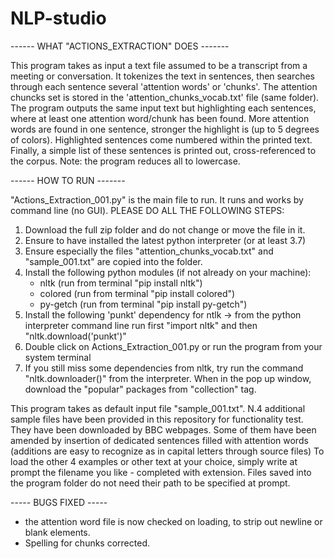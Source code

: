 # NLP-studio


------ WHAT "ACTIONS_EXTRACTION" DOES -------

This program takes as input a text file assumed to be a transcript from a meeting or conversation.
It tokenizes the text in sentences, then searches through each sentence several 'attention words' or 'chunks'.
The attention chuncks set is stored in the 'attention_chunks_vocab.txt' file (same folder).
The program outputs the same input text but highlighting each sentences, where at least one attention word/chunk has been found.
More attention words are found in one sentence, stronger the highlight is (up to 5 degrees of colors).
Highlighted sentences come numbered within the printed text.   
Finally, a simple list of these sentences is printed out, cross-referenced to the corpus. 
Note: the program reduces all to lowercase.


------ HOW TO RUN -------

"Actions_Extraction_001.py" is the main file to run.
It runs and works by command line (no GUI).
PLEASE DO ALL THE FOLLOWING STEPS:
1. Download the full zip folder and do not change or move the file in it. 
2. Ensure to have installed the latest python interpreter (or at least 3.7)
3. Ensure especially the files "attention_chunks_vocab.txt" and "sample_001.txt" are copied into the folder.
4. Install the following python modules (if not already on your machine):     
    * nltk      (run from terminal "pip install nltk") 
    * colored   (run from terminal "pip install colored")
    * py-getch  (run from terminal "pip install py-getch")
5. Install the following 'punkt' dependency for ntlk -> from the python interpreter command line run first "import nltk" and then 
"nltk.download('punkt')"  
6. Double click on Actions_Extraction_001.py or run the program from your system terminal
7. If you still miss some dependencies from nltk, try run the command "nltk.downloader()" from the interpreter. When in the pop up window, download the "popular" packages from "collection" tag.

This program takes as default input file "sample_001.txt".
N.4 additional sample files have been provided in this repository for functionality test. They have been downloaded by BBC webpages. Some of them have been amended by insertion of dedicated sentences filled with attention words (additions are easy to recognize as in capital letters through source files) 
To load the other 4 examples or other text at your choice, simply write at prompt the filename you like - completed with extension. 
Files saved into the program folder do not need their path to be specified at prompt. 


----- BUGS FIXED -----

- the attention word file is now checked on loading, to strip out newline or blank elements.  
- Spelling for chunks corrected.
